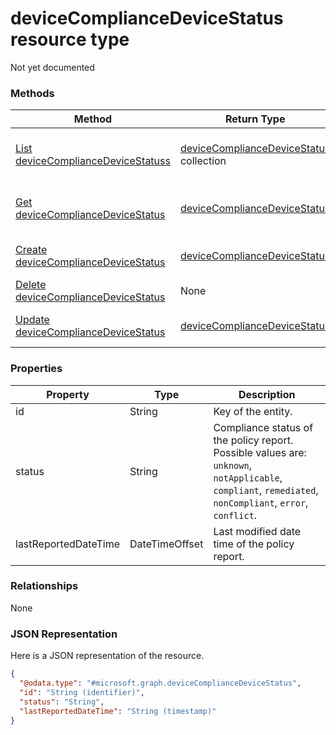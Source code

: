 ﻿# deviceComplianceDeviceStatus resource type

Not yet documented
### Methods
|Method|Return Type|Description|
|---|---|---|
|[List deviceComplianceDeviceStatuss](../api/deviceComplianceDeviceStatus_list.md)|[deviceComplianceDeviceStatus](deviceComplianceDeviceStatus.md) collection|List properties and relationships of the [deviceComplianceDeviceStatus](../resource/deviceComplianceDeviceStatus.md) objects.|
|[Get deviceComplianceDeviceStatus](../api/deviceComplianceDeviceStatus_get.md)|[deviceComplianceDeviceStatus](deviceComplianceDeviceStatus.md)|Read properties and relationships of the [deviceComplianceDeviceStatus](../resource/deviceComplianceDeviceStatus.md) object.|
|[Create deviceComplianceDeviceStatus](../api/deviceComplianceDeviceStatus_create.md)|[deviceComplianceDeviceStatus](deviceComplianceDeviceStatus.md)|Create a new [deviceComplianceDeviceStatus](../resource/deviceComplianceDeviceStatus.md) object.|
|[Delete deviceComplianceDeviceStatus](../api/deviceComplianceDeviceStatus_delete.md)|None|Deletes a [deviceComplianceDeviceStatus](../resource/deviceComplianceDeviceStatus.md).|
|[Update deviceComplianceDeviceStatus](../api/deviceComplianceDeviceStatus_update.md)|[deviceComplianceDeviceStatus](deviceComplianceDeviceStatus.md)|Update the properties of a [deviceComplianceDeviceStatus](../resource/deviceComplianceDeviceStatus.md) object.|

### Properties
|Property|Type|Description|
|---|---|---|
|id|String|Key of the entity.|
|status|String|Compliance status of the policy report. Possible values are: `unknown`, `notApplicable`, `compliant`, `remediated`, `nonCompliant`, `error`, `conflict`.|
|lastReportedDateTime|DateTimeOffset|Last modified date time of the policy report.|

### Relationships
None
### JSON Representation
Here is a JSON representation of the resource.
<!-- {
  "blockType": "resource",
  "keyProperty": "id",
  "@odata.type": "microsoft.graph.deviceComplianceDeviceStatus"
}
-->
```json
{
  "@odata.type": "#microsoft.graph.deviceComplianceDeviceStatus",
  "id": "String (identifier)",
  "status": "String",
  "lastReportedDateTime": "String (timestamp)"
}
```


